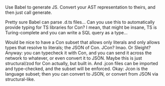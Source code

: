 Use Babel to generate JS. Convert your AST representation to theirs, and then
just call generate.

Pretty sure Babel can parse .d.ts files... Can you use this to automatically
provide typing for TS libraries for Con? I mean, that might be insane, TS is
Turing-complete and you can write a SQL query as a type...

Would be nice to have a Con subset that allows only literals and only allows
types that resolve to literals; the JSON of Con. JCon? lmao. Or Sleight?
Anyway: you can typecheck it with Con, and you can send it across the network
to whatever, or even convert it to JSON. Maybe this is just structural/zod for
Con actually, but built in. And .jcon files can be imported and type-checked,
and the subset will be enforced. Okay: Jcon is the language subset; then you
can convert to JSON, or convert from JSON via structural-like.

